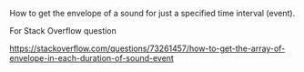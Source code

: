 
How to get the envelope of a sound for just a specified time interval (event).

For Stack Overflow question

https://stackoverflow.com/questions/73261457/how-to-get-the-array-of-envelope-in-each-duration-of-sound-event


